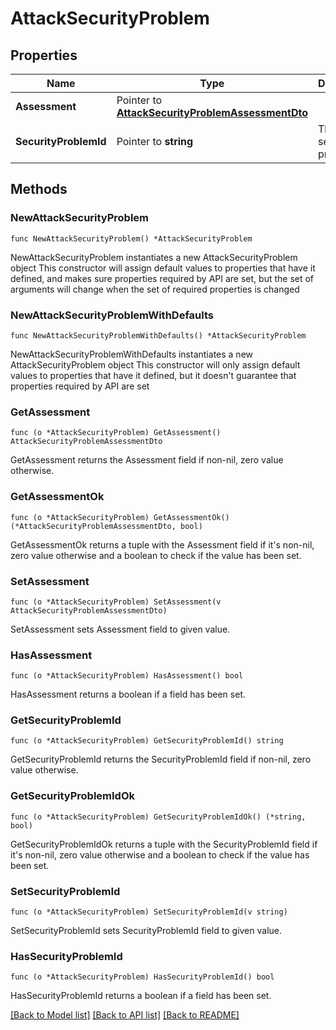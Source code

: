 # AttackSecurityProblem

## Properties

Name | Type | Description | Notes
------------ | ------------- | ------------- | -------------
**Assessment** | Pointer to [**AttackSecurityProblemAssessmentDto**](AttackSecurityProblemAssessmentDto.md) |  | [optional] 
**SecurityProblemId** | Pointer to **string** | The security problem ID. | [optional] [readonly] 

## Methods

### NewAttackSecurityProblem

`func NewAttackSecurityProblem() *AttackSecurityProblem`

NewAttackSecurityProblem instantiates a new AttackSecurityProblem object
This constructor will assign default values to properties that have it defined,
and makes sure properties required by API are set, but the set of arguments
will change when the set of required properties is changed

### NewAttackSecurityProblemWithDefaults

`func NewAttackSecurityProblemWithDefaults() *AttackSecurityProblem`

NewAttackSecurityProblemWithDefaults instantiates a new AttackSecurityProblem object
This constructor will only assign default values to properties that have it defined,
but it doesn't guarantee that properties required by API are set

### GetAssessment

`func (o *AttackSecurityProblem) GetAssessment() AttackSecurityProblemAssessmentDto`

GetAssessment returns the Assessment field if non-nil, zero value otherwise.

### GetAssessmentOk

`func (o *AttackSecurityProblem) GetAssessmentOk() (*AttackSecurityProblemAssessmentDto, bool)`

GetAssessmentOk returns a tuple with the Assessment field if it's non-nil, zero value otherwise
and a boolean to check if the value has been set.

### SetAssessment

`func (o *AttackSecurityProblem) SetAssessment(v AttackSecurityProblemAssessmentDto)`

SetAssessment sets Assessment field to given value.

### HasAssessment

`func (o *AttackSecurityProblem) HasAssessment() bool`

HasAssessment returns a boolean if a field has been set.

### GetSecurityProblemId

`func (o *AttackSecurityProblem) GetSecurityProblemId() string`

GetSecurityProblemId returns the SecurityProblemId field if non-nil, zero value otherwise.

### GetSecurityProblemIdOk

`func (o *AttackSecurityProblem) GetSecurityProblemIdOk() (*string, bool)`

GetSecurityProblemIdOk returns a tuple with the SecurityProblemId field if it's non-nil, zero value otherwise
and a boolean to check if the value has been set.

### SetSecurityProblemId

`func (o *AttackSecurityProblem) SetSecurityProblemId(v string)`

SetSecurityProblemId sets SecurityProblemId field to given value.

### HasSecurityProblemId

`func (o *AttackSecurityProblem) HasSecurityProblemId() bool`

HasSecurityProblemId returns a boolean if a field has been set.


[[Back to Model list]](../README.md#documentation-for-models) [[Back to API list]](../README.md#documentation-for-api-endpoints) [[Back to README]](../README.md)


